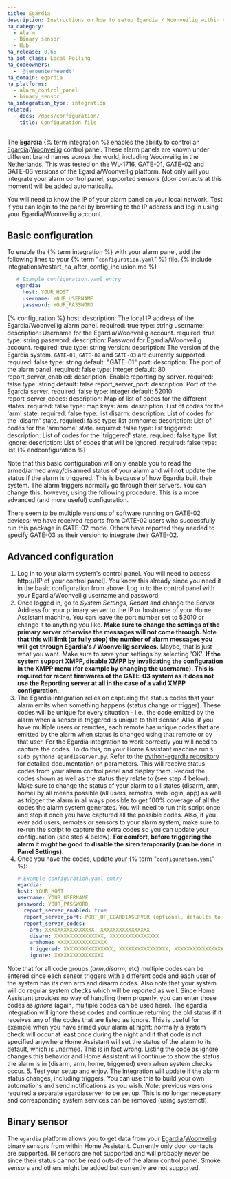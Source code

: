```yaml
---
title: Egardia
description: Instructions on how to setup Egardia / Woonveilig within Home Assistant.
ha_category:
  - Alarm
  - Binary sensor
  - Hub
ha_release: 0.65
ha_iot_class: Local Polling
ha_codeowners:
  - '@jeroenterheerdt'
ha_domain: egardia
ha_platforms:
  - alarm_control_panel
  - binary_sensor
ha_integration_type: integration
related:
  - docs: /docs/configuration/
    title: Configuration file
---
```


The **Egardia** {% term integration %} enables the ability to control an [Egardia](https://egardia.com/)/[Woonveilig](https://woonveilig.nl) control panel. These alarm panels are known under different brand names across the world, including Woonveilig in the Netherlands. This was tested on the WL-1716, GATE-01, GATE-02 and GATE-03 versions of the Egardia/Woonveilig platform. Not only will you integrate your alarm control panel, supported sensors (door contacts at this moment) will be added automatically.

You will need to know the IP of your alarm panel on your local network. Test if you can login to the panel by browsing to the IP address and log in using your Egardia/Woonveilig account.

## Basic configuration

To enable the {% term integration %} with your alarm panel, add the following lines to your {% term "`configuration.yaml`" %} file.
{% include integrations/restart_ha_after_config_inclusion.md %}

 ```yaml
    # Example configuration.yaml entry
    egardia:
      host: YOUR_HOST
      username: YOUR_USERNAME
      password: YOUR_PASSWORD
```

{% configuration %}
host:
  description: The local IP address of the Egardia/Woonveilig alarm panel.
  required: true
  type: string
username:
  description: Username for the Egardia/Woonveilig account.
  required: true
  type: string
password:
  description: Password for Egardia/Woonveilig account.
  required: true
  type: string
version:
  description: The version of the Egardia system. `GATE-01`, `GATE-02` and `GATE-03` are currently supported.
  required: false
  type: string
  default: "GATE-01"
port:
  description: The port of the alarm panel.
  required: false
  type: integer
  default: 80
report_server_enabled:
  description: Enable reporting by server.
  required: false
  type: string
  default: false
report_server_port:
  description:  Port of the Egardia server.
  required: false
  type: integer
  default: 52010
report_server_codes:
  description: Map of list of codes for the different states.
  required: false
  type: map
  keys:
    arm:
      description: List of codes for the 'arm' state.
      required: false
      type: list
    disarm:
      description: List of codes for the 'disarm' state.
      required: false
      type: list
    armhome:
      description: List of codes for the 'armhome' state.
      required: false
      type: list
    triggered:
      description: List of codes for the 'triggered' state.
      required: false
      type: list
    ignore:
      description: List of codes that will be ignored.
      required: false
      type: list
{% endconfiguration %}

Note that this basic configuration will only enable you to read the armed/armed away/disarmed status of your alarm and will **not** update the status if the alarm is triggered. This is because of how Egardia built their system. The alarm triggers normally go through their servers.
You can change this, however, using the following procedure. This is a more advanced (and more useful) configuration.

<div class='note'>
There seem to be multiple versions of software running on GATE-02 devices; we have received reports from GATE-02 users who successfully run this package in GATE-02 mode. Others have reported they needed to specify GATE-03 as their version to integrate their GATE-02.
</div>

## Advanced configuration

1. Log in to your alarm system's control panel. You will need to access http://[IP of your control panel]. You know this already since you need it in the basic configuration from above. Log in to the control panel with your Egardia/Woonveilig username and password.
2. Once logged in, go to *System Settings*, *Report* and change the Server Address for your primary server to the IP or hostname of your Home Assistant machine. You can leave the port number set to 52010 or change it to anything you like. **Make sure to change the settings of the primary server otherwise the messages will not come through. Note that this will limit (or fully stop) the number of alarm messages you will get through Egardia's / Woonveilig services.** Maybe, that is just what you want. Make sure to save your settings by selecting 'OK'. **If the system support XMPP, disable XMPP by invalidating the configuration in the XMPP menu (for example by changing the username). This is required for recent firmwares of the GATE-03 system as it does not use the Reporting server at all in the case of a valid XMPP configuration.**
3. The Egardia integration relies on capturing the status codes that your alarm emits when something happens (status change or trigger). These codes will be unique for every situation - i.e., the code emitted by the alarm when a sensor is triggered is unique to that sensor. Also, if you have multiple users or remotes, each remote has unique codes that are emitted by the alarm when status is changed using that remote or by that user. For the Egardia integration to work correctly you will need to capture the codes. To do this, on your Home Assistant machine run `$ sudo python3 egardiaserver.py`. Refer to the [python-egardia repository](https://github.com/jeroenterheerdt/python-egardia) for detailed documentation on parameters. This will receive status codes from your alarm control panel and display them. Record the codes shown as well as the status they relate to (see step 4 below). Make sure to change the status of your alarm to all states (disarm, arm, home) by all means possible (all users, remotes, web login, app) as well as trigger the alarm in all ways possible to get 100% coverage of all the codes the alarm system generates. You will need to run this script once and stop it once you have captured all the possible codes. Also, if you ever add users, remotes or sensors to your alarm system, make sure to re-run the script to capture the extra codes so you can update your configuration (see step 4 below). **For comfort, before triggering the alarm it might be good to disable the siren temporarily (can be done in Panel Settings).**
4. Once you have the codes, update your {% term "`configuration.yaml`" %}:
   ```yaml
   # Example configuration.yaml entry
   egardia:
   host: YOUR_HOST
   username: YOUR_USERNAME
   password: YOUR_PASSWORD
     report_server_enabled: true
     report_server_port: PORT_OF_EGARDIASERVER (optional, defaults to 52010)
     report_server_codes:
       arm: XXXXXXXXXXXXXXXX, XXXXXXXXXXXXXXXX
       disarm: XXXXXXXXXXXXXXXX, XXXXXXXXXXXXXXXX
       armhome: XXXXXXXXXXXXXXXX
       triggered: XXXXXXXXXXXXXXXX, XXXXXXXXXXXXXXXX, XXXXXXXXXXXXXXXX
       ignore: XXXXXXXXXXXXXXXX
   ```
Note that for all code groups (*arm*,*disarm*, etc) multiple codes can be entered since each sensor triggers with a different code and each user of the system has its own arm and disarm codes. Also note that your system will do regular system checks which will be reported as well. Since Home Assistant provides no way of handling them properly, you can enter those codes as *ignore* (again, multiple codes can be used here). The egardia integration will ignore these codes and continue returning the old status if it receives any of the codes that are listed as ignore. This is useful for example when you have armed your alarm at night: normally a system check will occur at least once during the night and if that code is not specified anywhere Home Assistant will set the status of the alarm to its default, which is unarmed. This is in fact wrong. Listing the code as ignore changes this behavior and Home Assistant will continue to show the status the alarm is in (disarm, arm, home, triggered) even when system checks occur.
5. Test your setup and enjoy. The integration will update if the alarm status changes, including triggers. You can use this to build your own automations and send notifications as you wish. *Note*: previous versions required a separate egardiaserver to be set up. This is no longer necessary and corresponding system services can be removed (using systemctl).

## Binary sensor

The `egardia` platform allows you to get data from your [Egardia](https://www.egardia.com)/[Woonveilig](https://www.woonveilig.nl) binary sensors from within Home Assistant.
Currently only door contacts are supported. IR sensors are not supported and will probably never be since their status cannot be read outside of the alarm control panel. Smoke sensors and others might be added but currently are not supported.
